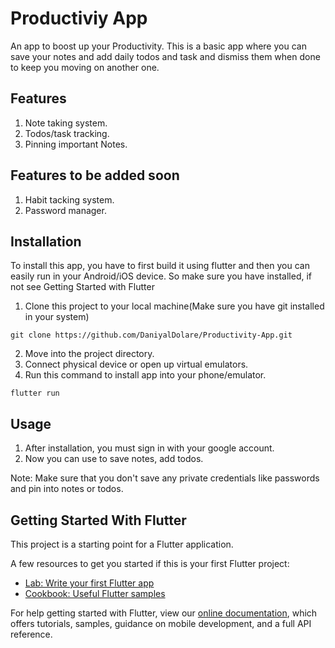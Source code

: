 # Productiviy App

An app to boost up your Productivity. 
This is a basic app where you can save your notes and add daily todos and task and dismiss them when done to keep you moving on another one.

## Features

1. Note taking system.
2. Todos/task tracking.
3. Pinning important Notes.

## Features to be added soon

1. Habit tacking system.
2. Password manager.


## Installation

To install this app, you have to first build it using flutter and then you can easily run in your Android/iOS device.
So make sure you have installed, if not see Getting Started with Flutter

1. Clone this project to your local machine(Make sure you have git installed in your system)
```
git clone https://github.com/DaniyalDolare/Productivity-App.git
```
2. Move into the project directory.
3. Connect physical device or open up virtual emulators.
4. Run this command to install app into your phone/emulator.
```
flutter run
```

## Usage

1. After installation, you must sign in with your google account.
2. Now you can use to save notes, add todos.

Note: Make sure that you don't save any private credentials like passwords and pin into notes or todos.

## Getting Started With Flutter

This project is a starting point for a Flutter application.

A few resources to get you started if this is your first Flutter project:

- [Lab: Write your first Flutter app](https://flutter.dev/docs/get-started/codelab)
- [Cookbook: Useful Flutter samples](https://flutter.dev/docs/cookbook)

For help getting started with Flutter, view our
[online documentation](https://flutter.dev/docs), which offers tutorials,
samples, guidance on mobile development, and a full API reference.

